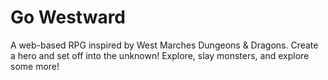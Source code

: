 # Go Westward

A web-based RPG inspired by West Marches Dungeons & Dragons. Create a hero and set off into the unknown! Explore, 
slay monsters, and explore some more!
